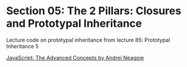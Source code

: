 # Section 05: The 2 Pillars: Closures and Prototypal Inheritance
Lecture code on prototypal inheritance from lecture 85: Prototypal Inheritance 5

[JavaScript: The Advanced Concepts by Andrei Neagoie](https://www.udemy.com/course/advanced-javascript-concepts/)
